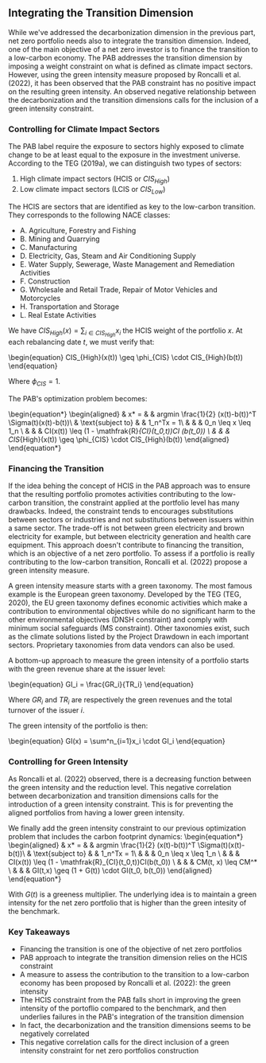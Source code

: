 ## Integrating the Transition Dimension

While we've addressed the decarbonization dimension in the previous part, net zero portfolio needs also to integrate the transition dimension. Indeed, one of the main objective of a net zero investor is to finance the transition to a low-carbon economy.
The PAB addresses the transition dimension by imposing a weight constraint on what is defined as climate impact sectors. However, using the green intensity measure proposed by Roncalli et al. (2022), it has been observed that the PAB constraint has no positive impact on the resulting green intensity. An observed negative relationship between the decarbonization and the transition dimensions calls for the inclusion of a green intensity constraint.

### Controlling for Climate Impact Sectors

The PAB label require the exposure to sectors highly exposed to climate change to be at least equal to the exposure in the investment universe. According to the TEG (2019a), we can distinguish two types of sectors:

1. High climate impact sectors (HCIS or $CIS_{High}$)
2. Low climate impact sectors (LCIS or $CIS_{Low}$)

The HCIS are sectors that are identified as key to the low-carbon transition. They corresponds to the following NACE classes:
- A. Agriculture, Forestry and Fishing
- B. Mining and Quarrying
- C. Manufacturing
- D. Electricity, Gas, Steam and Air Conditioning Supply
- E. Water Supply, Sewerage, Waste Management and Remediation Activities
- F. Construction
- G. Wholesale and Retail Trade, Repair of Motor Vehicles and Motorcycles
- H. Transportation and Storage
- L. Real Estate Activities

We have $CIS_{High}(x) = \sum_{i \in CIS_{High}}x_i$ the HCIS weight of the portfolio $x$. At each rebalancing date $t$, we must verify that:

\begin{equation}
CIS_{High}(x(t)) \geq \phi_{CIS} \cdot CIS_{High}(b(t))
\end{equation}

Where $\phi_{CIS} = 1$.

The PAB's optimization problem becomes:

\begin{equation*}
\begin{aligned}
& x* = 
& & argmin \frac{1}{2} (x(t)-b(t))^T \Sigma(t)(x(t)-b(t))\\
& \text{subject to}
& & 1_n^Tx = 1\\
& & &  0_n \leq x \leq 1_n \\
& & & CI(x(t)) \leq (1 - \mathfrak{R}_{CI}(t_0,t))CI (b(t_0)) \\
& & & CIS_{High}(x(t)) \geq \phi_{CIS} \cdot CIS_{High}(b(t))
\end{aligned}
\end{equation*}
### Financing the Transition

If the idea behing the concept of HCIS in the PAB approach was to ensure that the resulting portfolio promotes activities contributing to the low-carbon transition, the constraint applied at the portfolio level has many drawbacks. Indeed, the constraint tends to encourages substitutions between sectors or industries and not substitutions between issuers within a same sector. The trade-off is not between green electricity and brown electricity for example, but between electricity generation and health care equipment. This approach doesn't contribute to financing the transition, which is an objective of a net zero portfolio. To assess if a portfolio is really contributing to the low-carbon transition, Roncalli et al. (2022) propose a green intensity measure. 

A green intensity measure starts with a green taxonomy. The most famous example is the European green taxonomy. Developed by the TEG (TEG, 2020), the EU green taxonomy defines economic activities which make a contribution to environmental objectives while do no significant harm to the other environmental objectives (DNSH constraint) and comply with minimum social safeguards (MS constraint). Other taxonomies exist, such as the climate solutions listed by the Project Drawdown in each important sectors. Proprietary taxonomies from data vendors can also be used.

A bottom-up approach to measure the green intensity of a portfolio starts with the green revenue share at the issuer level:

\begin{equation}
GI_i = \frac{GR_i}{TR_i}
\end{equation}

Where $GR_i$ and $TR_i$ are respectively the green revenues and the total turnover of the issuer $i$.

The green intensity of the portfolio is then:

\begin{equation}
GI(x) = \sum^n_{i=1}x_i \cdot GI_i
\end{equation}

### Controlling for Green Intensity

As Roncalli et al. (2022) observed, there is a decreasing function between the green intensity and the reduction level. This negative correlation between decarbonization and transition dimensions calls for the introduction of a green intensity constraint. This is for preventing the aligned portfolios from having a lower green intensity.

We finally add the green intensity constraint to our previous optimization problem that includes the carbon footprint dynamics:
\begin{equation*}
\begin{aligned}
& x* = 
& & argmin \frac{1}{2} (x(t)-b(t))^T \Sigma(t)(x(t)-b(t))\\
& \text{subject to}
& & 1_n^Tx = 1\\
& & &  0_n \leq x \leq 1_n \\
& & & CI(x(t)) \leq (1 - \mathfrak{R}_{CI}(t_0,t))CI(b(t_0)) \\
& & & CM(t, x) \leq CM^* \\
& & & GI(t,x) \geq (1 + G(t)) \cdot GI(t_0, b(t_0))
\end{aligned}
\end{equation*}

With $G(t)$ is a greeness multiplier. The underlying idea is to maintain a green intensity for the net zero portfolio that is higher than the green intesity of the benchmark.

### Key Takeaways

- Financing the transition is one of the objective of net zero portfolios
- PAB approach to integrate the transition dimension relies on the HCIS constraint
- A measure to assess the contribution to the transition to a low-carbon economy has been proposed by Roncalli et al. (2022): the green intensity
- The HCIS constraint from the PAB falls short in improving the green intensity of the portoflio compared to the benchmark, and then underlies failures in the PAB's integration of the transition dimension
- In fact, the decarbonization and the transition dimensions seems to be negatively correlated
- This negative correlation calls for the direct inclusion of a green intensity constraint for net zero portfolios construction